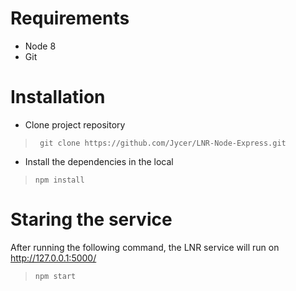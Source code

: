 
# Requirements
* Node 8
* Git


# Installation
* Clone project repository
> ``` git clone https://github.com/Jycer/LNR-Node-Express.git```

* Install the dependencies in the local
> ```npm install```


# Staring the service
After running the following command, the LNR service will run on http://127.0.0.1:5000/
> ```npm start```

